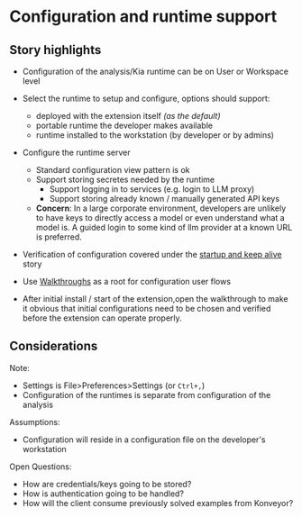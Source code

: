 # Configuration and runtime support

## Story highlights
  - Configuration of the analysis/Kia runtime can be on User or Workspace level

  - Select the runtime to setup and configure, options should support:
    - deployed with the extension itself _(as the default)_
    - portable runtime the developer makes available
    - runtime installed to the workstation (by developer or by admins)

  - Configure the runtime server
    - Standard configuration view pattern is ok
    - Support storing secretes needed by the runtime
      - Support logging in to services (e.g. login to LLM proxy)
      - Support storing already known / manually generated API keys
    - __Concern__: In a large corporate environment, developers are unlikely to have keys to directly access a model or even understand what a model is. A guided login to some kind of llm provider at a known URL is preferred.

  - Verification of configuration covered under the [startup and keep alive](./manage_runtime.md) story

  - Use [Walkthroughs](https://code.visualstudio.com/api/ux-guidelines/walkthroughs) as a root for configuration user flows

  - After initial install / start of the extension,open the walkthrough to make it obvious that initial configurations need to be chosen and verified before the extension can operate properly.

## Considerations
Note:
  - Settings is File>Preferences>Settings (or `Ctrl+,`)
  - Configuration of the runtimes is separate from configuration of the analysis

Assumptions:
  - Configuration will reside in a configuration file on the developer's workstation

Open Questions:
  - How are credentials/keys going to be stored?
  - How is authentication going to be handled?
  - How will the client consume previously solved examples from Konveyor?

